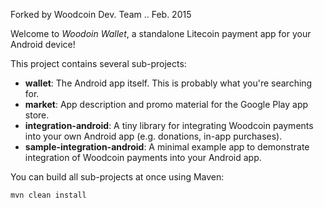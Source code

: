 Forked by Woodcoin Dev. Team ..  Feb. 2015

Welcome to _Woodoin Wallet_, a standalone Litecoin payment app for your Android device!

This project contains several sub-projects:

 * __wallet__:
     The Android app itself. This is probably what you're searching for.
 * __market__:
     App description and promo material for the Google Play app store.
 * __integration-android__:
     A tiny library for integrating Woodcoin payments into your own Android app
     (e.g. donations, in-app purchases).
 * __sample-integration-android__:
     A minimal example app to demonstrate integration of Woodcoin payments into
     your Android app.

You can build all sub-projects at once using Maven:

`mvn clean install`
